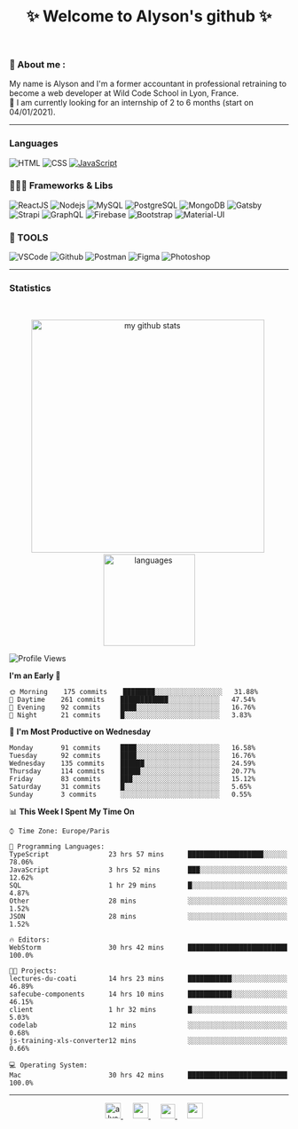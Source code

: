<h1 align="center">
 ✨ Welcome to Alyson's github ✨
</h1>

<br/>

### 📖 About me :

My name is Alyson and I'm a former accountant in professional retraining to become a web developer at Wild Code School in Lyon, France. <br/>
🎯  I am currently looking for an internship of 2 to 6 months (start on 04/01/2021).

---

### Languages

![HTML](https://img.shields.io/badge/-HTML5-fff?&logo=HTML5)
![CSS](https://img.shields.io/badge/-CSS-fff?&logo=CSS3&logoColor=1572B6)
[![JavaScript](https://img.shields.io/badge/-JavaScript-fff?&logo=JavaScript&logoColor=ddc508)](https://github.com/alyson-b69?tab=repositories&q=&type=&language=javascript)



### 👩🏻‍💻 Frameworks & Libs

![ReactJS](https://img.shields.io/badge/-ReactJS-fff?&logo=React)
![Nodejs](https://img.shields.io/badge/-NodeJs-fff?&logo=node.js)
![MySQL](https://img.shields.io/badge/-MySQL-fff?&logo=MySQL)
![PostgreSQL](https://img.shields.io/badge/-PostgreSQL-fff?&logo=PostgreSQL&logoColor=336791)
![MongoDB](https://img.shields.io/badge/-MongoDB-fff?&logo=MongoDB)
![Gatsby](https://img.shields.io/badge/-Gatsby-fff?&logo=Gatsby&logoColor=8A2BE2)
![Strapi](https://img.shields.io/badge/-Strapi-fff?&logo=Strapi)
![GraphQL](https://img.shields.io/badge/-GraphQL-fff?&logo=GraphQL&logoColor=E10098)
![Firebase](https://img.shields.io/badge/-Firebase-fff?&logo=Firebase)
![Bootstrap](https://img.shields.io/badge/-Bootstrap-fff?&logo=Bootstrap&logoColor=563D7C)
![Material-UI](https://img.shields.io/badge/-MaterialUI-fff?&logo=Material-UI&logoColor=0081CB)

### 🔧 TOOLS

![VSCode](https://img.shields.io/badge/-VSCode-fff?&logo=Visual-studio-code&logoColor=007ACC)
![Github](https://img.shields.io/badge/-Github-fff?&logo=Github&logoColor=181717)
![Postman](https://img.shields.io/badge/-Postman-fff?&logo=Postman)
![Figma](https://img.shields.io/badge/-Figma-fff?&logo=Figma)
![Photoshop](https://img.shields.io/badge/-Photoshop-fff?&logo=Adobe-Photoshop&logoColor=31A8FF)

---

### Statistics

<br>

<p align="center">
<img src="https://github-readme-stats.vercel.app/api?username=alyson-b69&show_icons=true&theme=buefy" alt="my github stats" width="420"/>&nbsp;<img src="https://github-readme-stats.vercel.app/api/top-langs/?username=alyson-b69&layout=compact&theme=buefy" alt="languages" height="165">
</p>

<!--START_SECTION:waka-->
![Profile Views](http://img.shields.io/badge/Profile%20Views-4-blue)

**I'm an Early 🐤** 

```text
🌞 Morning    175 commits    ████████░░░░░░░░░░░░░░░░░   31.88% 
🌆 Daytime    261 commits    ████████████░░░░░░░░░░░░░   47.54% 
🌃 Evening    92 commits     ████░░░░░░░░░░░░░░░░░░░░░   16.76% 
🌙 Night      21 commits     █░░░░░░░░░░░░░░░░░░░░░░░░   3.83%

```
📅 **I'm Most Productive on Wednesday** 

```text
Monday       91 commits     ████░░░░░░░░░░░░░░░░░░░░░   16.58% 
Tuesday      92 commits     ████░░░░░░░░░░░░░░░░░░░░░   16.76% 
Wednesday    135 commits    ██████░░░░░░░░░░░░░░░░░░░   24.59% 
Thursday     114 commits    █████░░░░░░░░░░░░░░░░░░░░   20.77% 
Friday       83 commits     ███░░░░░░░░░░░░░░░░░░░░░░   15.12% 
Saturday     31 commits     █░░░░░░░░░░░░░░░░░░░░░░░░   5.65% 
Sunday       3 commits      ░░░░░░░░░░░░░░░░░░░░░░░░░   0.55%

```


📊 **This Week I Spent My Time On** 

```text
⌚︎ Time Zone: Europe/Paris

💬 Programming Languages: 
TypeScript               23 hrs 57 mins      ███████████████████░░░░░░   78.06% 
JavaScript               3 hrs 52 mins       ███░░░░░░░░░░░░░░░░░░░░░░   12.62% 
SQL                      1 hr 29 mins        █░░░░░░░░░░░░░░░░░░░░░░░░   4.87% 
Other                    28 mins             ░░░░░░░░░░░░░░░░░░░░░░░░░   1.52% 
JSON                     28 mins             ░░░░░░░░░░░░░░░░░░░░░░░░░   1.52%

🔥 Editors: 
WebStorm                 30 hrs 42 mins      █████████████████████████   100.0%

🐱‍💻 Projects: 
lectures-du-coati        14 hrs 23 mins      ███████████░░░░░░░░░░░░░░   46.89% 
safecube-components      14 hrs 10 mins      ███████████░░░░░░░░░░░░░░   46.15% 
client                   1 hr 32 mins        █░░░░░░░░░░░░░░░░░░░░░░░░   5.03% 
codelab                  12 mins             ░░░░░░░░░░░░░░░░░░░░░░░░░   0.68% 
js-training-xls-converter12 mins             ░░░░░░░░░░░░░░░░░░░░░░░░░   0.66%

💻 Operating System: 
Mac                      30 hrs 42 mins      █████████████████████████   100.0%

```


<!--END_SECTION:waka-->

---

<p align="center">
  &emsp;
 <a href= "https://codesandbox.io/u/alyson-b69" rel="nofollow" target="_blank">
  <img src="https://api.iconify.design/logos-codesandbox.svg" alt="alyson codesandbox" height="28px" width="28px" />
 </a> 
   &emsp;
  <a href="https://alyson-b.netlify.app" rel="nofollow" target="_blank">
    <img src="https://img.icons8.com/material/256/000000/globe--v1.png" width="28px"/>
  </a>
   &emsp;
  <a href="https://linkedin.com/in/alyson-bernabeu-08249a172" rel="nofollow" target="_blank" >
    <img src="https://img.icons8.com/ios-filled/256/000000/linkedin.svg" width="26px"/>
  </a>
  &emsp;
  <a href= "https://instagram.com/alyson.b69" rel="nofollow" target="_blank">
    <img src="https://img.icons8.com/ios-glyphs/256/000000/instagram-new.svg" width="28px"/>
  </a>
</p>

